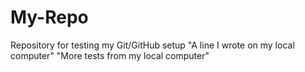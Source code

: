 # My-Repo
Repository for testing my Git/GitHub setup
"A line I wrote on my local computer" 
"More tests from my local computer"

